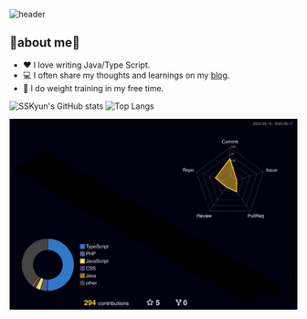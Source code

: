 ![header](https://capsule-render.vercel.app/api?type=waving&color=auto&height=300&section=header&text=⭐Hello,I'm%20SungKyun%20Ku🌙&fontSize=45)

## 📕about me📘
- ❤ I love writing Java/Type Script. 
- 💻 I often share my thoughts and learnings on my <a href="https://ksk-yun.tistory.com/">blog</a>.
- 💪 I do weight training in my free time.

![SSKyun's GitHub stats](https://github-readme-stats.vercel.app/api?username=SSKyun&show_icons=true&theme=tokyonight&line_height=20)
![Top Langs](https://github-readme-stats.vercel.app/api/top-langs/?username=SSKyun&layout=compact&theme=tokyonight)

<!-- [![Typing SVG](https://readme-typing-svg.herokuapp.com/?color=f0f6fc&lines=🦍+Hi,+There🐳&font=Redressed&size=40)](https://git.io/typing-svg) -->

![](./profile-3d-contrib/profile-night-rainbow.svg)

